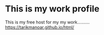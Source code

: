 # This is my work profile
This is my free host for my my work..........
https://tarikmanoar.github.io/html/
